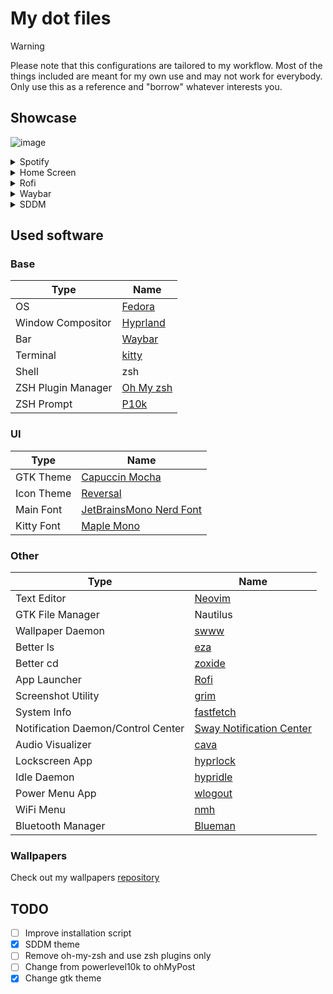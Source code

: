 # My dot files

> [!WARNING]
> Please note that this configurations are tailored to my workflow. Most of the things included are meant for my own use and may not work for everybody.
> Only use this as a reference and "borrow" whatever interests you.

## Showcase

![image](https://muizzyranking.github.io/images/dot_images/nvim_shot.png)

<details>
<summary>Spotify</summary>

![image](https://muizzyranking.github.io/images/dot_images/spotify.png)

</details>

<details>
<summary>Home Screen</summary>

![image](https://muizzyranking.github.io/images/dot_images/home_shot.png)

</details>

<details>
<summary>Rofi</summary>

![image](https://muizzyranking.github.io/images/dot_images/rofi_shot.png)

</details>

<details>
<summary>Waybar</summary>

![image](https://muizzyranking.github.io/images/dot_images/waybar_1.png)

![image](https://muizzyranking.github.io/images/dot_images/waybar_2.png)

</details>

<details>
<summary>SDDM</summary>

![image](https://muizzyranking.github.io/images/dot_images/sddm.png)
</details>


## Used software

### Base

| Type               | Name                                                  |
| ------------------ | ----------------------------------------------------- |
| OS                 | [Fedora](https://fedoraproject.org/://archlinux.org/) |
| Window Compositor  | [Hyprland](https://hyprland.org/)                     |
| Bar                | [Waybar](https://github.com/Alexays/Waybar)           |
| Terminal           | [kitty](https://github.com/kovidgoyal/kitty)          |
| Shell              | zsh                                                   |
| ZSH Plugin Manager | [Oh My zsh](https://ohmyz.sh/)                        |
| ZSH Prompt         | [P10k](https://github.com/romkatv/powerlevel10k)      |

### UI

| Type       | Name                                                                |
| ---------- | ------------------------------------------------------------------- |
| GTK Theme  | [Capuccin Mocha](https://github.com/catppuccin/gtk)                 |
| Icon Theme | [Reversal](https://github.com/yeyushengfan258/Reversal-icon-theme)  |
| Main Font  | [JetBrainsMono Nerd Font](https://www.nerdfonts.com/font-downloads) |
| Kitty Font | [Maple Mono](https://github.com/subframe7536/maple-font)            |

### Other

| Type                               | Name                                                                             |
| ---------------------------------- | -------------------------------------------------------------------------------- |
| Text Editor                        | [Neovim](https://neovim.io/)                                                     |
| GTK File Manager                   | Nautilus                                                                         |
| Wallpaper Daemon                   | [swww](https://github.com/LGFae/swww)                                            |
| Better ls                          | [eza](https://github.com/eza-community/eza)                                      |
| Better cd                          | [zoxide](https://github.com/ajeetdsouza/zoxide)                                  |
| App Launcher                       | [Rofi](https://github.com/davatorium/rofi)                                       |
| Screenshot Utility                 | [grim](https://github.com/emersion/grim)                                         |
| System Info                        | [fastfetch](https://github.com/fastfetch-cli/fastfetch)                          |
| Notification Daemon/Control Center | [Sway Notification Center](https://github.com/ErikReider/SwayNotificationCenter) |
| Audio Visualizer                   | [cava](https://github.com/karlstav/cava)                                         |
| Lockscreen App                     | [hyprlock](https://github.com/hyprwm/hyprlock)                                   |
| Idle Daemon                        | [hypridle](https://github.com/hyprwm/hypridle)                                   |
| Power Menu App                     | [wlogout](https://github.com/ArtsyMacaw/wlogout)                                 |
| WiFi Menu                          | [nmh](https://github.com/defname/rofi-iwd-wifi-menu)                             |
| Bluetooth Manager                  | [Blueman](https://github.com/blueman-project/blueman)                            |

### Wallpapers

Check out my wallpapers [repository](https://github.com/muizzyranking/images)

## TODO

- [ ] Improve installation script
- [x] SDDM theme
- [ ] Remove oh-my-zsh and use zsh plugins only
- [ ] Change from powerlevel10k to ohMyPost
- [x] Change gtk theme
